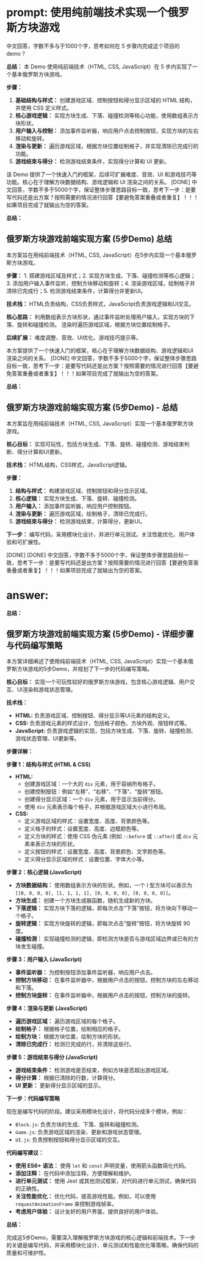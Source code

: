# prompt: 使用纯前端技术实现一个俄罗斯方块游戏
中文回答，字数不多与于1000个字，思考如何在 5 步骤内完成这个项目的demo？

**总结：** 
本 Demo 使用纯前端技术（HTML, CSS, JavaScript）在 5 步内实现了一个基本俄罗斯方块游戏。

**步骤：**

1.  **基础结构与样式：** 创建游戏区域、控制按钮和得分显示区域的 HTML 结构，并使用 CSS 定义样式。
2.  **核心游戏逻辑：** 实现方块生成、下落、碰撞检测等核心功能，使用数组表示方块形状。
3.  **用户输入与控制：** 添加事件监听器，响应用户点击控制按钮，实现方块的左右移动和旋转。
4.  **渲染与更新：** 遍历游戏区域，根据方块位置绘制格子，并实现清除已完成行的功能。
5.  **游戏结束与得分：** 检测游戏结束条件，实现得分计算和 UI 更新。

该 Demo 提供了一个快速入门的框架，后续可扩展难度、音效、UI 和游戏技巧等功能。核心在于理解方块数据结构、游戏逻辑和 UI 渲染之间的关系。
[DONE]
中文回答，字数不多于5000个字，保证整体步骤思路目标一致，思考下一步：是要写代码还是出方案？按照需要的情况进行回答【要避免答案重叠或者重复】！！！如果项目完成了就输出为空的答案。

**总结：** 
## 俄罗斯方块游戏前端实现方案 (5步Demo) 总结

本方案旨在用纯前端技术（HTML, CSS, JavaScript）在5步内实现一个基本俄罗斯方块游戏。

**步骤：** 1. 搭建游戏区域及样式；2. 实现方块生成、下落、碰撞检测等核心逻辑；3. 添加用户输入事件监听，控制方块移动和旋转；4. 渲染游戏区域，绘制格子并清除已完成行；5. 检测游戏结束条件，计算得分并更新UI。

**技术栈：** HTML负责结构，CSS负责样式，JavaScript负责游戏逻辑和UI交互。

**核心思路：**  利用数组表示方块形状，通过事件监听处理用户输入，实现方块的下落、旋转和碰撞检测。  渲染时遍历游戏区域，根据方块位置绘制格子。

**后续扩展：** 难度调整、音效、UI优化、游戏技巧提示等。

本方案提供了一个快速入门的框架，核心在于理解方块数据结构、游戏逻辑和UI渲染之间的关系。
[DONE]
中文回答，字数不多于5000个字，保证整体步骤思路目标一致，思考下一步：是要写代码还是出方案？按照需要的情况进行回答【要避免答案重叠或者重复】！！！如果项目完成了就输出为空的答案。

**总结：** 
## 俄罗斯方块游戏前端实现方案 (5步Demo) - 总结

本方案旨在用纯前端技术（HTML, CSS, JavaScript）实现一个基本俄罗斯方块游戏。

**核心目标：** 实现可玩性，包括方块生成、下落、旋转、碰撞检测、游戏结束判断、得分计算和UI更新。

**技术栈：** HTML结构，CSS样式，JavaScript逻辑。

**步骤：**

1. **结构与样式：** 构建游戏区域、控制按钮和得分显示区域。
2. **核心逻辑：** 实现方块生成、下落、旋转、碰撞检测。
3. **用户输入：** 添加事件监听器，响应用户控制按钮。
4. **渲染与更新：** 遍历游戏区域，绘制格子，清除已完成行。
5. **游戏结束与得分：** 检测游戏结束，计算得分，更新UI。

**下一步：** 编写代码，采用模块化设计，并进行单元测试。关注性能优化、用户体验和可扩展性。

[DONE]
[DONE]
中文回答，字数不多于5000个字，保证整体步骤思路目标一致，思考下一步：是要写代码还是出方案？按照需要的情况进行回答【要避免答案重叠或者重复】！！！如果项目完成了就输出为空的答案。

# answer: 
 **总结：**

## 俄罗斯方块游戏前端实现方案 (5步Demo) - 详细步骤与代码编写策略

本方案详细阐述了使用纯前端技术（HTML, CSS, JavaScript）实现一个基本俄罗斯方块游戏的5步Demo，并规划了下一步的代码编写策略。

**核心目标：** 实现一个可玩性较好的俄罗斯方块游戏，包含核心游戏逻辑、用户交互、UI渲染和游戏状态管理。

**技术栈：**

*   **HTML:** 负责游戏区域、控制按钮、得分显示等UI元素的结构定义。
*   **CSS:** 负责游戏元素的样式设计，包括格子颜色、方块外观、按钮样式等。
*   **JavaScript:** 负责游戏逻辑的实现，包括方块生成、下落、旋转、碰撞检测、游戏状态管理、UI更新等。

**步骤详解：**

**步骤 1：结构与样式 (HTML & CSS)**

*   **HTML:**
    *   创建游戏区域：一个大的 `div` 元素，用于容纳所有格子。
    *   创建控制按钮：例如“左移”、“右移”、“下落”、“旋转”按钮。
    *   创建得分显示区域：一个 `div` 元素，用于显示当前得分。
    *   使用 `div` 元素表示每个格子，并根据游戏区域大小进行布局。
*   **CSS:**
    *   定义游戏区域的样式：设置宽度、高度、背景颜色等。
    *   定义格子的样式：设置宽度、高度、边框颜色等。
    *   定义方块的样式：使用 CSS 伪元素 (例如 `::before` 或 `::after`) 或 `div` 元素来表示方块的形状。
    *   定义按钮的样式：设置宽度、高度、背景颜色、文字颜色等。
    *   定义得分显示区域的样式：设置位置、字体大小等。

**步骤 2：核心逻辑 (JavaScript)**

*   **方块数据结构：** 使用数组表示方块的形状。例如，一个 I 型方块可以表示为 `[[0, 0, 0, 0], [1, 1, 1, 1], [0, 0, 0, 0], [0, 0, 0, 0]]`。
*   **方块生成：** 创建一个方块生成器函数，随机生成新的方块。
*   **下落逻辑：** 实现方块下落的逻辑，即每次点击“下落”按钮，将方块向下移动一个格子。
*   **旋转逻辑：** 实现方块旋转的逻辑，即每次点击“旋转”按钮，将方块旋转 90 度。
*   **碰撞检测：** 实现碰撞检测的逻辑，即检测方块是否与游戏区域边界或已有的方块发生碰撞。

**步骤 3：用户输入 (JavaScript)**

*   **事件监听器：** 为控制按钮添加事件监听器，响应用户点击。
*   **控制方块移动：** 在事件监听器中，根据用户点击的按钮，控制方块的左右移动和下落。
*   **控制方块旋转：** 在事件监听器中，根据用户点击的按钮，控制方块的旋转。

**步骤 4：渲染与更新 (JavaScript)**

*   **遍历游戏区域：** 遍历游戏区域的每个格子。
*   **绘制格子：** 根据格子位置，绘制相应的格子。
*   **绘制方块：** 根据方块位置，绘制方块的形状。
*   **清除已完成行：** 检测已完成的行，并清除这些行。

**步骤 5：游戏结束与得分 (JavaScript)**

*   **游戏结束条件：** 检测游戏是否结束，例如方块是否超出游戏区域。
*   **得分计算：** 根据已清除的行数，计算得分。
*   **UI 更新：** 更新得分显示区域的显示。

**下一步：代码编写策略**

现在是编写代码的阶段。建议采用模块化设计，将代码分成多个模块，例如：

*   `Block.js`:  负责方块的生成、下落、旋转和碰撞检测。
*   `Game.js`: 负责游戏区域的渲染、更新和游戏状态管理。
*   `UI.js`: 负责控制按钮和得分显示区域的交互。

**代码编写建议：**

*   **使用 ES6+ 语法：** 使用 `let` 和 `const` 声明变量，使用箭头函数简化代码。
*   **添加注释：** 在代码中添加注释，方便理解和维护。
*   **进行单元测试：** 使用 Jest 或其他测试框架，对代码进行单元测试，确保代码的正确性。
*   **关注性能优化：** 优化代码，提高游戏性能。例如，可以使用 `requestAnimationFrame` 来控制游戏帧率。
*   **考虑用户体验：** 设计友好的用户界面，提供良好的用户体验。

**总结：**

完成这5步Demo，需要深入理解俄罗斯方块游戏的核心逻辑和前端技术。下一步的关键是编写代码，并采用模块化设计、单元测试和性能优化等策略，确保代码的质量和可维护性。

